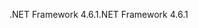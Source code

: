 <span data-ttu-id="4c576-101">.NET Framework 4.6.1</span><span class="sxs-lookup"><span data-stu-id="4c576-101">.NET Framework 4.6.1</span></span>
